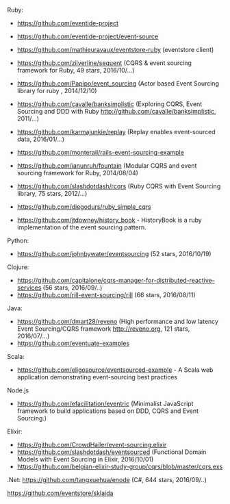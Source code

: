 Ruby:
  - https://github.com/eventide-project
  - https://github.com/eventide-project/event-source
  - https://github.com/mathieuravaux/eventstore-ruby (eventstore client)
  - https://github.com/zilverline/sequent (CQRS & event sourcing framework for Ruby, 49 stars, 2016/10/...)

  - https://github.com/Papipo/event_sourcing (Actor based Event Sourcing library for ruby
, 2014/12/10)
  - https://github.com/cavalle/banksimplistic (Exploring CQRS, Event Sourcing and DDD with Ruby http://github.com/cavalle/banksimplistic, 2011/...)

  - https://github.com/karmajunkie/replay (Replay enables event-sourced data, 2016/01/...)

  - https://github.com/monterail/rails-event-sourcing-example

  - https://github.com/ianunruh/fountain (Modular CQRS and event sourcing framework for Ruby, 2014/08/04)

  - https://github.com/slashdotdash/rcqrs (Ruby CQRS with Event Sourcing library, 75 stars, 2012/...)
  - https://github.com/diegodurs/ruby_simple_cqrs
  - https://github.com/jtdowney/history_book - HistoryBook is a ruby implementation of the event sourcing pattern.

Python:
  - https://github.com/johnbywater/eventsourcing (52 stars, 2016/10/19)



Clojure:
  - https://github.com/capitalone/cqrs-manager-for-distributed-reactive-services (56 stars, 2016/09/..)
  - https://github.com/rill-event-sourcing/rill (66 stars, 2016/08/11)


Java:
  - https://github.com/dmart28/reveno (High performance and low latency Event Sourcing/CQRS framework http://reveno.org, 121 stars, 2016/07/...)
  - https://github.com/eventuate-examples

Scala:
  - https://github.com/eligosource/eventsourced-example - A Scala web application demonstrating event-sourcing best practices



Node.js
  - https://github.com/efacilitation/eventric (Minimalist JavaScript framework to build applications based on DDD, CQRS and Event Sourcing.)

Elixir:
  - https://github.com/CrowdHailer/event-sourcing.elixir
  - https://github.com/slashdotdash/eventsourced (Functional Domain Models with Event Sourcing in Elixir, 2016/10/01)
  - https://github.com/belgian-elixir-study-group/cqrs/blob/master/cqrs.exs

.Net:
  https://github.com/tangxuehua/enode (C#, 644 stars, 2016/09/..)

https://github.com/eventstore/sklaida
